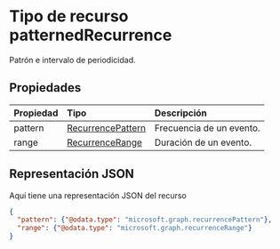 # <a name="patternedrecurrence-resource-type"></a>Tipo de recurso patternedRecurrence

Patrón e intervalo de periodicidad.

## <a name="properties"></a>Propiedades
| Propiedad     | Tipo   |Descripción|
|:---------------|:--------|:----------|
|pattern|[RecurrencePattern](recurrencepattern.md)|Frecuencia de un evento.|
|range|[RecurrenceRange](recurrencerange.md)|Duración de un evento.|

## <a name="json-representation"></a>Representación JSON

Aquí tiene una representación JSON del recurso

<!-- {
  "blockType": "resource",
  "optionalProperties": [

  ],
  "@odata.type": "microsoft.graph.patternedRecurrence"
}-->

```json
{
  "pattern": {"@odata.type": "microsoft.graph.recurrencePattern"},
  "range": {"@odata.type": "microsoft.graph.recurrenceRange"}
}

```

<!-- uuid: 8fcb5dbc-d5aa-4681-8e31-b001d5168d79
2015-10-25 14:57:30 UTC -->
<!-- {
  "type": "#page.annotation",
  "description": "patternedRecurrence resource",
  "keywords": "",
  "section": "documentation",
  "tocPath": ""
}-->
